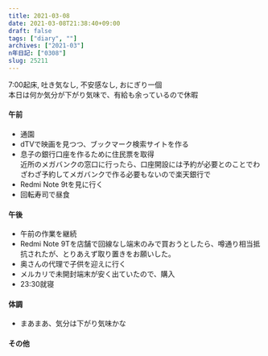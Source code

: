```yaml
---
title: 2021-03-08
date: 2021-03-08T21:38:40+09:00
draft: false
tags: ["diary", ""]
archives: ["2021-03"]
n年日記: ["0308"]
slug: 25211
---
```

7:00起床, 吐き気なし, 不安感なし, おにぎり一個  
本日は何か気分が下がり気味で、有給も余っているので休暇
#### 午前
- 通園
- dTVで映画を見つつ、ブックマーク検索サイトを作る
- 息子の銀行口座を作るために住民票を取得  
近所のメガバンクの窓口に行ったら、口座開設には予約が必要とのことでわざわざ予約してメガバンクで作る必要もないので楽天銀行で
- Redmi Note 9tを見に行く 
- 回転寿司で昼食
#### 午後
- 午前の作業を継続
- Redmi Note 9Tを店舗で回線なし端末のみで買おうとしたら、噂通り相当抵抗されたが、とりあえず取り置きをお願いした。
- 奥さんの代理で子供を迎えに行く
- メルカリで未開封端末が安く出ていたので、購入
- 23:30就寝
#### 体調
- まあまあ、気分は下がり気味かな
#### その他
